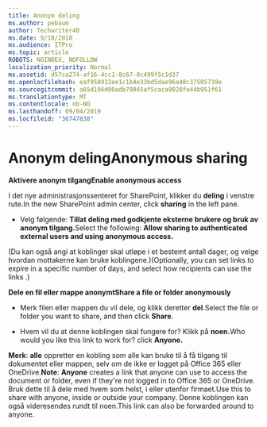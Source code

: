 ```yaml
---
title: Anonym deling
ms.author: pebaum
author: Techwriter40
ms.date: 9/18/2018
ms.audience: ITPro
ms.topic: article
ROBOTS: NOINDEX, NOFOLLOW
localization_priority: Normal
ms.assetid: d57ca274-af16-4cc1-8c67-8c499f5c1d37
ms.openlocfilehash: eaf958932ee1c1b4e33bd5dae96a48c37505739e
ms.sourcegitcommit: a65d196d00adb70045af5caca9828fe44b951f61
ms.translationtype: MT
ms.contentlocale: nb-NO
ms.lasthandoff: 09/04/2019
ms.locfileid: "36747838"
---
```

# <a name="anonymous-sharing"></a><span data-ttu-id="44f9a-102">Anonym deling</span><span class="sxs-lookup"><span data-stu-id="44f9a-102">Anonymous sharing</span></span>

 <span data-ttu-id="44f9a-103">**Aktivere anonym tilgang**</span><span class="sxs-lookup"><span data-stu-id="44f9a-103">**Enable anonymous access**</span></span>
  
<span data-ttu-id="44f9a-104">I det nye administrasjonssenteret for SharePoint, klikker du **deling** i venstre rute.</span><span class="sxs-lookup"><span data-stu-id="44f9a-104">In the new SharePoint admin center, click **sharing** in the left pane.</span></span> 
  
- <span data-ttu-id="44f9a-105">Velg følgende: **Tillat deling med godkjente eksterne brukere og bruk av anonym tilgang.**</span><span class="sxs-lookup"><span data-stu-id="44f9a-105">Select the following: **Allow sharing to authenticated external users and using anonymous access.**</span></span>
  
<span data-ttu-id="44f9a-106">(Du kan også angi at koblinger skal utløpe i et bestemt antall dager, og velge hvordan mottakerne kan bruke koblingene.)</span><span class="sxs-lookup"><span data-stu-id="44f9a-106">(Optionally, you can set links to expire in a specific number of days, and select how recipients can use the links .)</span></span>
    
 <span data-ttu-id="44f9a-107">**Dele en fil eller mappe anonymt**</span><span class="sxs-lookup"><span data-stu-id="44f9a-107">**Share a file or folder anonymously**</span></span>
  
- <span data-ttu-id="44f9a-108">Merk filen eller mappen du vil dele, og klikk deretter **del**.</span><span class="sxs-lookup"><span data-stu-id="44f9a-108">Select the file or folder you want to share, and then click **Share**.</span></span> 
    
- <span data-ttu-id="44f9a-109">Hvem vil du at denne koblingen skal fungere for? Klikk på **noen.**</span><span class="sxs-lookup"><span data-stu-id="44f9a-109">Who would you like this link to work for? click **Anyone.**</span></span>
  
 <span data-ttu-id="44f9a-110">**Merk**: **alle** oppretter en kobling som alle kan bruke til å få tilgang til dokumentet eller mappen, selv om de ikke er logget på Office 365 eller OneDrive.</span><span class="sxs-lookup"><span data-stu-id="44f9a-110">**Note**: **Anyone** creates a link that anyone can use to access the document or folder, even if they're not logged in to Office 365 or OneDrive.</span></span> <span data-ttu-id="44f9a-111">Bruk dette til å dele med hvem som helst, i eller utenfor firmaet.</span><span class="sxs-lookup"><span data-stu-id="44f9a-111">Use this to share with anyone, inside or outside your company.</span></span> <span data-ttu-id="44f9a-112">Denne koblingen kan også videresendes rundt til noen.</span><span class="sxs-lookup"><span data-stu-id="44f9a-112">This link can also be forwarded around to anyone.</span></span> 
    

